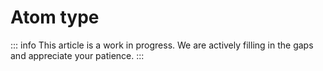# Atom type

::: info
This article is a work in progress. We are actively filling in the gaps and appreciate your patience.
:::
